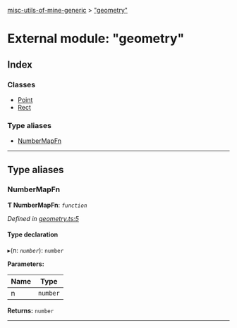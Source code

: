 [misc-utils-of-mine-generic](../README.md) > ["geometry"](../modules/_geometry_.md)

# External module: "geometry"

## Index

### Classes

* [Point](../classes/_geometry_.point.md)
* [Rect](../classes/_geometry_.rect.md)

### Type aliases

* [NumberMapFn](_geometry_.md#numbermapfn)

---

## Type aliases

<a id="numbermapfn"></a>

###  NumberMapFn

**Ƭ NumberMapFn**: *`function`*

*Defined in [geometry.ts:5](https://github.com/cancerberoSgx/misc-utils-of-mine/blob/1dd402e/misc-utils-of-mine-generic/src/geometry.ts#L5)*

#### Type declaration
▸(n: *`number`*): `number`

**Parameters:**

| Name | Type |
| ------ | ------ |
| n | `number` |

**Returns:** `number`

___

